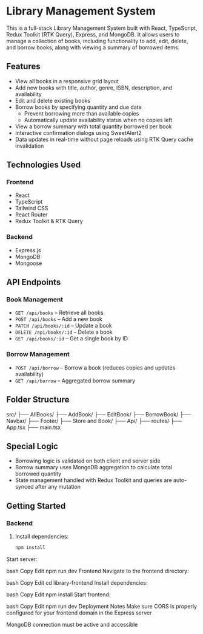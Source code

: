 # Library Management System

This is a full-stack Library Management System built with React, TypeScript, Redux Toolkit (RTK Query), Express, and MongoDB. It allows users to manage a collection of books, including functionality to add, edit, delete, and borrow books, along with viewing a summary of borrowed items.

## Features

- View all books in a responsive grid layout
- Add new books with title, author, genre, ISBN, description, and availability
- Edit and delete existing books
- Borrow books by specifying quantity and due date  
  - Prevent borrowing more than available copies  
  - Automatically update availability status when no copies left
- View a borrow summary with total quantity borrowed per book
- Interactive confirmation dialogs using SweetAlert2
- Data updates in real-time without page reloads using RTK Query cache invalidation

## Technologies Used

### Frontend

- React
- TypeScript
- Tailwind CSS
- React Router
- Redux Toolkit & RTK Query

### Backend

- Express.js
- MongoDB
- Mongoose

## API Endpoints

### Book Management

- `GET /api/books` – Retrieve all books  
- `POST /api/books` – Add a new book  
- `PATCH /api/books/:id` – Update a book  
- `DELETE /api/books/:id` – Delete a book  
- `GET /api/books/:id` – Get a single book by ID  

### Borrow Management

- `POST /api/borrow` – Borrow a book (reduces copies and updates availability)  
- `GET /api/borrow` – Aggregated borrow summary  

## Folder Structure

src/
├── AllBooks/
├── AddBook/
├── EditBook/
├── BorrowBook/
├── Navbar/
├── Footer/
├── Store and Book/
├── Api/
├── routes/
├── App.tsx
├── main.tsx


## Special Logic

- Borrowing logic is validated on both client and server side
- Borrow summary uses MongoDB aggregation to calculate total borrowed quantity
- State management handled with Redux Toolkit and queries are auto-synced after any mutation

## Getting Started

### Backend

1. Install dependencies:
   ```bash
   npm install
Start server:

bash
Copy
Edit
npm run dev
Frontend
Navigate to the frontend directory:

bash
Copy
Edit
cd library-frontend
Install dependencies:

bash
Copy
Edit
npm install
Start frontend:

bash
Copy
Edit
npm run dev
Deployment Notes
Make sure CORS is properly configured for your frontend domain in the Express server

MongoDB connection must be active and accessible